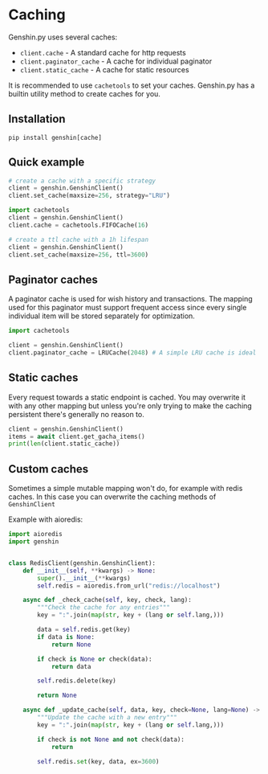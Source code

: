 # Caching

Genshin.py uses several caches:

- `client.cache` - A standard cache for http requests
- `client.paginator_cache` - A cache for individual paginator
- `client.static_cache` - A cache for static resources

It is recommended to use `cachetools` to set your caches. Genshin.py has a builtin utility method to create caches for you.

## Installation

```console
pip install genshin[cache]
```

## Quick example

```py
# create a cache with a specific strategy
client = genshin.GenshinClient()
client.set_cache(maxsize=256, strategy="LRU")

import cachetools
client = genshin.GenshinClient()
client.cache = cachetools.FIFOCache(16)

# create a ttl cache with a 1h lifespan
client = genshin.GenshinClient()
client.set_cache(maxsize=256, ttl=3600)
```

## Paginator caches

A paginator cache is used for wish history and transactions. The mapping used for this paginator must support frequent access since every single individual item will be stored separately for optimization.

```py
import cachetools

client = genshin.GenshinClient()
client.paginator_cache = LRUCache(2048) # A simple LRU cache is ideal
```

## Static caches

Every request towards a static endpoint is cached. You may overwrite it with any other mapping but unless you're only trying to make the caching persistent there's generally no reason to.

```py
client = genshin.GenshinClient()
items = await client.get_gacha_items()
print(len(client.static_cache))
```

## Custom caches

Sometimes a simple mutable mapping won't do, for example with redis caches. In this case you can overwrite the caching methods of `GenshinClient`

Example with aioredis:

```py
import aioredis
import genshin


class RedisClient(genshin.GenshinClient):
    def __init__(self, **kwargs) -> None:
        super().__init__(**kwargs)
        self.redis = aioredis.from_url("redis://localhost")

    async def _check_cache(self, key, check, lang):
        """Check the cache for any entries"""
        key = ":".join(map(str, key + (lang or self.lang,)))

        data = self.redis.get(key)
        if data is None:
            return None

        if check is None or check(data):
            return data

        self.redis.delete(key)

        return None

    async def _update_cache(self, data, key, check=None, lang=None) -> None:
        """Update the cache with a new entry"""
        key = ":".join(map(str, key + (lang or self.lang,)))

        if check is not None and not check(data):
            return

        self.redis.set(key, data, ex=3600)
```
